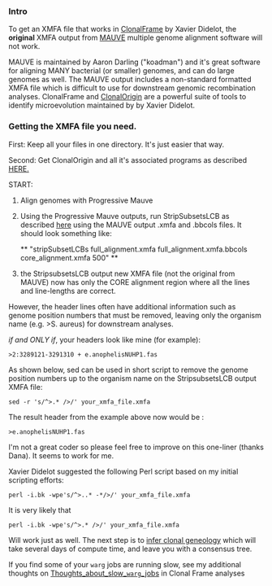 ### Intro

To get an XMFA file that works in [ClonalFrame](https://github.com/xavierdidelot/ClonalFrameML) by Xavier Didelot, 
the **original** XMFA output from [MAUVE](http://darlinglab.org/mauve/mauve.html) multiple genome alignment software
will not work.

MAUVE is maintained by Aaron Darling ("koadman") and it's great software for aligning MANY 
bacterial (or smaller) genomes, and can do large genomes as well. The MAUVE output includes a non-standard 
formatted XMFA file which is difficult to use for downstream genomic recombination analyses. ClonalFrame 
and [ClonalOrigin](https://github.com/xavierdidelot/ClonalOrigin) are a powerful suite of tools to identify
microevolution maintained by by Xavier Didelot.  

### Getting the XMFA file you need.

First: Keep all your files in one directory. It's just easier that way. 

Second: Get ClonalOrigin and all it's associated programs as described 
[HERE.](https://github.com/xavierdidelot/ClonalOrigin/wiki/Usage) 

START:

1. Align genomes with Progressive Mauve

2. Using the Progressive Mauve outputs, run StripSubsetsLCB as described 
[here](https://github.com/xavierdidelot/ClonalOrigin/wiki/Usage) using the MAUVE output .xmfa and .bbcols files.
It should look something like:

     
     ** "stripSubsetLCBs full_alignment.xmfa full_alignment.xmfa.bbcols core_alignment.xmfa 500" **

3. the StripsubsetsLCB output new XMFA file (not the original from MAUVE) now has only the CORE alignment region
where all the lines and line-lengths are correct. 

However, the header lines often have additional information such as 
genome position numbers that must be removed, leaving only the organism name (e.g. >S. aureus)
for downstream analyses.

*if and ONLY if*, your headers look like mine (for example):

    >2:3289121-3291310 + e.anophelisNUHP1.fas

As shown below, sed can be used in short script to remove the genome position numbers 
up to the organism name on the StripsubsetsLCB output XMFA file:
   
    sed -r 's/^>.* />/' your_xmfa_file.xmfa

The result header from the example above now would be : 

    >e.anophelisNUHP1.fas

I'm not a great coder so please feel free to improve on this one-liner (thanks Dana). It seems to work for me.

Xavier Didelot suggested the following Perl script based on my initial scripting efforts:
    
    perl -i.bk -wpe's/^>..* -*/>/' your_xmfa_file.xmfa

It is very likely that
    
    perl -i.bk -wpe's/^>.* />/' your_xmfa_file.xmfa

Will work just as well. The next step is to [infer clonal geneology](https://github.com/xavierdidelot/ClonalOrigin/wiki/Usage#infer-clonal-genealogy)
which will take several days of compute time, and leave you with a consensus tree.

If you find some of your `warg` jobs are running slow, see my additional thoughts on [Thoughts_about_slow_`warg`_jobs](https://github.com/hoytpr/Helpful_scripts_and_things/blob/master/Notes-and-thoughts.md)
in Clonal Frame analyses 
